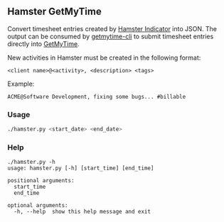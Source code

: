 ## Hamster GetMyTime

Convert timesheet entries created by [Hamster Indicator](https://apps.ubuntu.com/cat/applications/precise/hamster-indicator) into JSON.
The output can be consumed by [getmytime-cli](https://github.com/kdeloach/getmytime-cli) to submit timesheet
entries directly into [GetMyTime](http://www.getmytime.com).

New activities in Hamster must be created in the following format:

`<client name>@<activity>, <description> <tags>`

Example:

`ACME@Software Development, fixing some bugs... #billable`

### Usage

```bash
./hamster.py <start_date> <end_date>
```

### Help

```
./hamster.py -h
usage: hamster.py [-h] [start_time] [end_time]

positional arguments:
  start_time
  end_time

optional arguments:
  -h, --help  show this help message and exit
```
